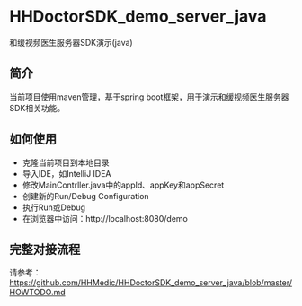 # HHDoctorSDK_demo_server_java
和缓视频医生服务器SDK演示(java)

## 简介
当前项目使用maven管理，基于spring boot框架，用于演示和缓视频医生服务器SDK相关功能。

## 如何使用
* 克隆当前项目到本地目录
* 导入IDE，如IntelliJ IDEA
* 修改MainContrller.java中的appId、appKey和appSecret
* 创建新的Run/Debug Configuration
* 执行Run或Debug
* 在浏览器中访问：http://localhost:8080/demo

## 完整对接流程
请参考：https://github.com/HHMedic/HHDoctorSDK_demo_server_java/blob/master/HOWTODO.md

